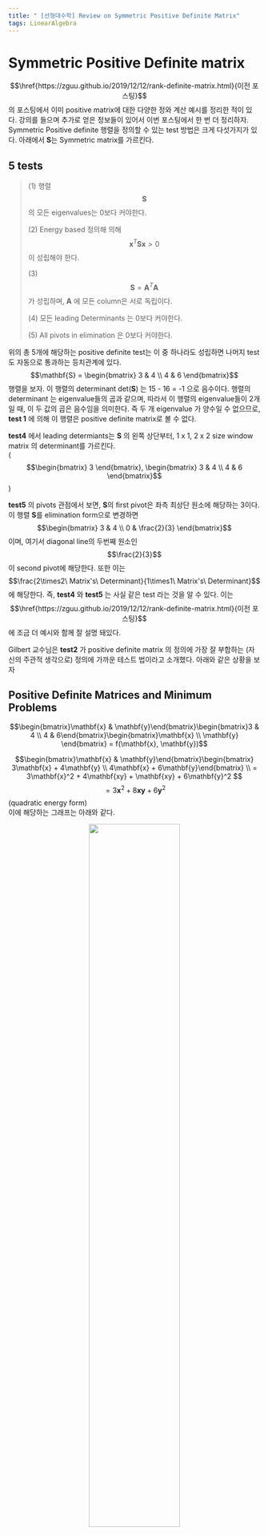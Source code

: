 ```yaml
---
title: " [선형대수학] Review on Symmetric Positive Definite Matrix"
tags: LinearAlgebra
---
```


# Symmetric Positive Definite matrix
$$\href{https://zguu.github.io/2019/12/12/rank-definite-matrix.html}{이전 포스팅}$$의 포스팅에서  이미 positive matrix에 대한 다양한 정와 계산 예시를 정리한 적이 있다. 강의를 들으며 추가로 얻은 정보들이 있어서 이번 포스팅에서 한 번 더 정리하자.
Symmetric Positive definite 행렬을 정의할 수 있는 test 방법은 크게 다섯가지가 있다. 아래에서 $\mathbf{S}$는 Symmetric matrix를 가르킨다.

## 5 tests

>(1) 행렬 $$\mathbf{S}$$의 모든 eigenvalues는 0보다 커야한다.
>
>(2) Energy based 정의해 의해 $$\mathbf{x}^T\mathbf{Sx} > 0$$ 이 성립해야 한다.
>
>(3) $$\mathbf{S} = \mathbf{A}^T\mathbf{A}$$ 가 성립하며, $\mathbf{A}$ 에 모든 column은 서로 독립이다.
>
>(4) 모든 leading Determinants 는 0보다 커야한다.
>
>(5) All pivots in elimination 은 0보다 커야한다.

위의 총 5개에 해당하는 positive definite test는 이 중 하나라도 성립하면 나머지 test도 자동으로 통과하는 등치관계에 있다. <br>
$$\mathbf{S} = \begin{bmatrix} 3 & 4 \\ 4 & 6 \end{bmatrix}$$ 행렬을 보자. 이 행렬의 determinant det($\mathbf{S}$) 는  15 - 16 = -1 으로 음수이다. 행렬의 determinant 는 eigenvalue들의 곱과 같으며, 따라서 이 행렬의 eigenvalue들이 2개일 때, 이 두 값의 곱은 음수임을 의미한다. 즉 두 개 eigenvalue 가 양수일 수 없으므로, **test 1** 에 의해 이 행렬은 positive definite matrix로 볼 수 없다.<br>

**test4** 에서 leading determiants는 $\mathbf{S}$ 의 왼쪽 상단부터, 1 x 1, 2 x 2 size window matrix 의 determinant를 가르킨다. <br>
($$\begin{bmatrix} 3 \end{bmatrix}, \begin{bmatrix} 3 & 4 \\ 4 & 6 \end{bmatrix}$$) <br>

**test5** 의 pivots 관점에서 보면, $\mathbf{S}$의 first pivot은 좌측 최상단 원소에 해당하는 3이다. 이 행렬 $\mathbf{S}$를 elimination form으로 변경하면 $$\begin{bmatrix} 3 & 4 \\ 0 & \frac{2}{3} \end{bmatrix}$$ 이며, 여기서 diagonal line의 두번째 원소인 $$\frac{2}{3}$$이 second pivot에 해당한다. 또한 이는 $$\frac{2\times2\   Matrix's\  Determinant}{1\times1\   Matrix's\ Determinant}$$ 에 해당한다. 즉, **test4** 와 **test5** 는 사실 같은 test 라는 것을 알 수 있다.
이는 $$\href{https://zguu.github.io/2019/12/12/rank-definite-matrix.html}{이전 포스팅}$$ 에 조금 더 예시와 함께 잘 설명 돼있다.

Gilbert 교수님은 **test2** 가 positive definite matrix 의 정의에 가장 잘 부합하는 (자신의 주관적 생각으로) 정의에 가까운 테스트 법이라고 소개했다. 아래와 같은 상황을 보자 <br>


## Positive Definite Matrices and Minimum Problems

$$\begin{bmatrix}\mathbf{x} & \mathbf{y}\end{bmatrix}\begin{bmatrix}3 & 4 \\ 4 & 6\end{bmatrix}\begin{bmatrix}\mathbf{x} \\ \mathbf{y} \end{bmatrix} = f(\mathbf{x}, \mathbf{y})$$

$$\begin{bmatrix}\mathbf{x} & \mathbf{y}\end{bmatrix}\begin{bmatrix} 3\mathbf{x} + 4\mathbf{y} \\ 4\mathbf{x} + 6\mathbf{y}\end{bmatrix} \\ = 3\mathbf{x}^2 + 4\mathbf{xy} + \mathbf{xy} + 6\mathbf{y}^2 $$
$$ = 3\mathbf{x}^2 + 8\mathbf{xy} + 6\mathbf{y}^2 $$ (quadratic energy form)<br>
이에 해당하는 그래프는 아래와 같다.
<center><img src="https://imgur.com/jOCYLWv.png" width="60%" height="60%"></center>

대부분의 Deep Learning, Machine Learning, Neural Nets, Big Computation에서 손실함수 (loss function)들은 대부분 위와 같은 Bowl Shape 형태를 기본으로 보인다. 즉, 이렇게 생긴 energy 함수를 minimize 시키는 데에 목적이 있다고 볼 수 있다.
$$f(\mathbf{x},\mathbf{y}) = \mathbf{xS}\mathbf{x}^T + \mathbf{x}^T\mathbf{b}$$ 그래프는 아래와 같다.
<center><img src="https://imgur.com/9gs19Sb.png" width="60%" height="60%"></center>
위의 두 Bowl Shape 모두 Convex 형태에 해당하며, 많은 실전 문제들은 어떻게 이 Convex의 특정지점에서 최소 지점으로 갈 것인지를 다룬다. 즉, Gradient 를 계산하는 문제이다. 최솟값을 찾을 수 있는 함수의 형태는 strictly convex 이어야만 한다.<br>
**그렇다면, 해당 함수가 convex 인지 아닌지 어떻게 판단할 것인가?**
일반적으로, 하나의 변수 $x$ 에 대한 함수 $$f(x)$$ 에 대한 최솟값 존재 유무는 아래와 같이 확인할 수 있다. <br><br>

<center> $x = x_0$ 에서, 도함수 ${df \over dx} = 0 $을 만족하고, <br> 이계도함수 ${d^2f \over dx^2}$를 만족하는 지점은 최소점에 해당한다.</center><br>

하지만 단일 변수가 아니라, 다변수 함수인 경우 문제는 조금 더 복잡해지며, 이계 도함수들을 행렬로 표현해야 한다. 이때, 이 이계도함수 행렬이 positive definite를 만족하는 경우, 우리는 해당 지점을 최솟값으로 볼 수 있다. 정리하자면 아래와 같다.<br><br>

<center> 점 $x_0, y_0$ 에서, 도함수 $\partial{f}\over\partial{x}$$ $$ =  0$, $\partial{f}\over\partial{y}$ $= 0$ 을 만족하고, <br>

이계도함수 행렬 $\begin{bmatrix} \partial^2 f \over \partial x^2 & \partial^2 f \over \partial x \partial y \\ \partial^2 f \over \partial x \partial y & \partial^2 f \over \partial y^2\end{bmatrix}$ 이 positive definite 인 경우, <br>
해당 점 $x_0, y_0$ 에서 이 함수는 최솟값을 갖는다고 말할 수 있다. </center><br>

Gradient Descent 에서, 각각의 step은 steepest한 방향으로 발을 뻗어나가며 가장 낮은 지점 $$x^{*}$$ 를 찾아낸다. 이를 caculus, linear algebra의 문법으로 표현하면 각각 아래와 같다.<br>

- **Calculus** The partia derivatives of $$f$$ are all zero at $$x^*$$ : $$\partial f \over \partial x_i $$ $ = 0$
- **Linear Algebra** The matrix $$S$$ of second derivatives $$\partial^2 f \over \partial x_i \partial x_j $$ is positive definite


우리는 여기서 Gradient Descent 에 대해 깊게 다루고자 하는 것은 아니다. Eigenvalue 값의 차이가 Gradient Descent 알고리즘에서 어떤 영향을 끼치는 지에 대한 힌트만 얻고 넘어가기로 한다.<br>

> 뭐...간단히 정리해보면 positive definite matrix는 해당 행렬이 수렴 가능한 convex 인지 아닌지에 대한 힌트를 주므로 중요하다.
